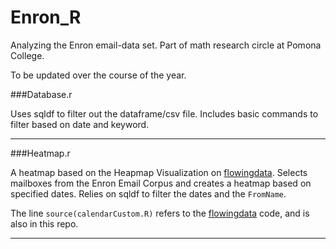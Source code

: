 Enron_R
=======

Analyzing the Enron email-data set. Part of math research circle at Pomona College. 

To be updated over the course of the year. 


###Database.r 

Uses sqldf to filter out the dataframe/csv file. Includes basic commands to filter based on date and keyword. 

***

###Heatmap.r

A heatmap based on the Heapmap Visualization on [flowingdata](www.flowingdata.com). Selects mailboxes from the Enron Email Corpus and creates a heatmap based on specified dates. Relies on sqldf to filter the dates and the `FromName`.

The line `source(calendarCustom.R)` refers to the [flowingdata](www.flowingdata.com) code, and is also in this repo. 

---
